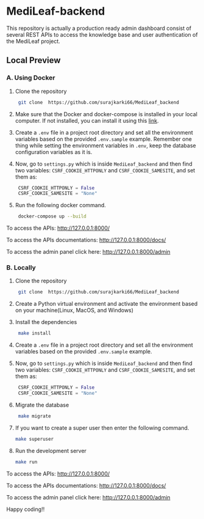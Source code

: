 # MediLeaf-backend
This repository is actually a production ready admin dashboard consist of several REST APIs to access the knowledge base and user authentication of the MediLeaf project.

## Local Preview

### A. Using Docker
1. Clone the repository
   ```bash
    git clone  https://github.com/surajkarki66/MediLeaf_backend
    ``` 
2. Make sure that the Docker and docker-compose is installed in your local computer. If not installed, you can install it using this [link](https://docs.docker.com/engine/install/).
3. Create a `.env` file in a project root directory and set all the environment variables based on the provided `.env.sample` example. Remember one thing while setting the environment variables in `.env`, keep the database configuration variables as it is.
   
4. Now, go to `settings.py` which is inside `MediLeaf_backend` and then find two variables: `CSRF_COOKIE_HTTPONLY` and `CSRF_COOKIE_SAMESITE`, and set them as:
   ```python
    CSRF_COOKIE_HTTPONLY = False
    CSRF_COOKIE_SAMESITE = "None"
   ```
5. Run the following docker command.

   ```bash
    docker-compose up --build
    ```

To access the APIs: http://127.0.0.1:8000/

To access the APIs documentations: http://127.0.0.1:8000/docs/

To access the admin panel click here: http://127.0.0.1:8000/admin


### B. Locally
1. Clone the repository
   ```bash
    git clone  https://github.com/surajkarki66/MediLeaf_backend
    ```

2. Create a Python virtual environment and activate the environment based on your machine(Linux, MacOS, and Windows)

3. Install the dependencies
   ```bash
    make install
   ```
4. Create a `.env` file in a project root directory and set all the environment variables based on the provided `.env.sample` example.

5. Now, go to `settings.py` which is inside `MediLeaf_backend` and then find two variables: `CSRF_COOKIE_HTTPONLY` and `CSRF_COOKIE_SAMESITE`, and set them as:
   ```python
    CSRF_COOKIE_HTTPONLY = False
    CSRF_COOKIE_SAMESITE = "None"
   ```

6. Migrate the database
   ```bash
    make migrate
    ```

7. If you want to create a super user then enter the following command.
    ```bash
    make superuser
    ```

8. Run the development server
    ```bash
    make run
    ```

To access the APIs: http://127.0.0.1:8000/

To access the APIs documentations: http://127.0.0.1:8000/docs/

To access the admin panel click here: http://127.0.0.1:8000/admin


Happy coding!!